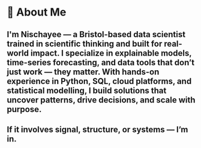# 🚀 About Me
## I'm Nischayee — a Bristol-based data scientist trained in scientific thinking and built for real-world impact. I specialize in explainable models, time-series forecasting, and data tools that don’t just work — they matter. With hands-on experience in Python, SQL, cloud platforms, and statistical modelling, I build solutions that uncover patterns, drive decisions, and scale with purpose.
## If it involves signal, structure, or systems — I’m in.

